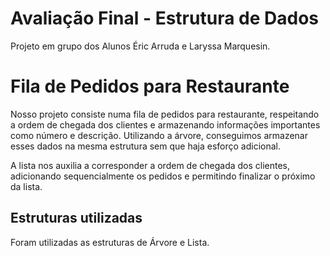 # Avaliação Final - Estrutura de Dados

Projeto em grupo dos Alunos Éric Arruda e Laryssa Marquesin.

# Fila de Pedidos para Restaurante

Nosso projeto consiste numa fila de pedidos para restaurante, respeitando a ordem de chegada dos clientes e armazenando informações importantes como número e descrição. Utilizando a árvore, conseguimos armazenar esses dados na mesma estrutura sem que haja esforço adicional.

A lista nos auxilia a corresponder a ordem de chegada dos clientes, adicionando sequencialmente os pedidos e permitindo finalizar o próximo da lista.
## Estruturas utilizadas

Foram utilizadas as estruturas de Árvore e Lista.

